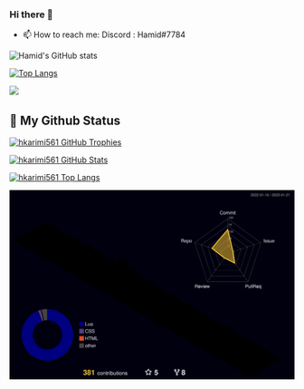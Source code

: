 ### Hi there 👋

- 📫 How to reach me: Discord : Hamid#7784

![Hamid's GitHub stats](https://github-readme-stats.vercel.app/api?username=Hkarimi561&show_icons=true&theme=tokyonight&count_private=true)

[![Top Langs](https://github-readme-stats.vercel.app/api/top-langs/?username=Hkarimi561&layout=compact&theme=tokyonight)](https://github.com/Hkarimi561/github-readme-stats)

![](https://komarev.com/ghpvc/?username=Hkarimi561&style=for-the-badge&label=PROFILE+VIEWS)


 <h2>🥇 My Github Status</h2>

  [![hkarimi561 GitHub Trophies](https://github-profile-trophy.vercel.app/?username=hkarimi561&theme=dracula&margin-w=15&amargin-h=15&column=7)](https://github.com/hkarimi561)
  
[![hkarimi561 GitHub Stats](https://github-readme-stats.vercel.app/api?username=hkarimi561&show_icons=true&title_color=FFF&bg_color=000&icon_color=FFF&border_radius=10&hide_border=true&text_color=00CF91)](https://github.com/hkarimi561)
  
[![hkarimi561 Top Langs](https://github-readme-stats.vercel.app/api/top-langs/?username=hkarimi561&layout=compact&show_icons=true&title_color=FFF&bg_color=000&icon_color=FFF&border_radius=10&hide_border=true&text_color=00CF91)](https://github.com/hkarimi561)

<!-- [![willianrod's wakatime stats](https://github-readme-stats.vercel.app/api/wakatime?username=hkarimi561&bg_color=000&icon_color=FFF&border_radius=10)](https://github.com/hkarimi561?tab=repositories)
   -->
  
</div>

![](./profile-3d-contrib/profile-night-rainbow.svg)


